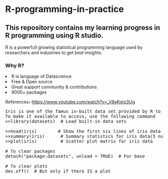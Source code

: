 # R-programming-in-practice
## This repository contains my learning progress in R programming using R studio.
R is a powerfull growing statistical programming language used by researchers and industries to get best insights.
### Why R?
<li>R is language of Datascience</li>
<li>Free & Open source</li>
<li>Great support community & contributions</li>
<li>9000+ packages</li>

References:-https://www.youtube.com/watch?v=_V8eKsto3Ug
<pre>
Iris is one of the famus in-built data set provided by R to practicing R
To make it available to access, use the following command
>>library(datasets)  # Load built-in data sets

>>head(iris)        # Show the first six lines of iris data
>>summary(iris)      # Summary statistics for iris data(5 number summary & mean & frequency)
>>plot(iris)         # Scatter plot matrix for iris data

# To clear packages
detach("package:datasets", unload = TRUE)  # For base

# To clear plots
dev.off()  # But only if there IS a plot
</pre>

